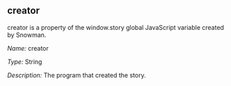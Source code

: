 ## creator

creator is a property of the window.story global JavaScript variable created by Snowman.

*Name:* creator

*Type:* String

*Description:* The program that created the story.
